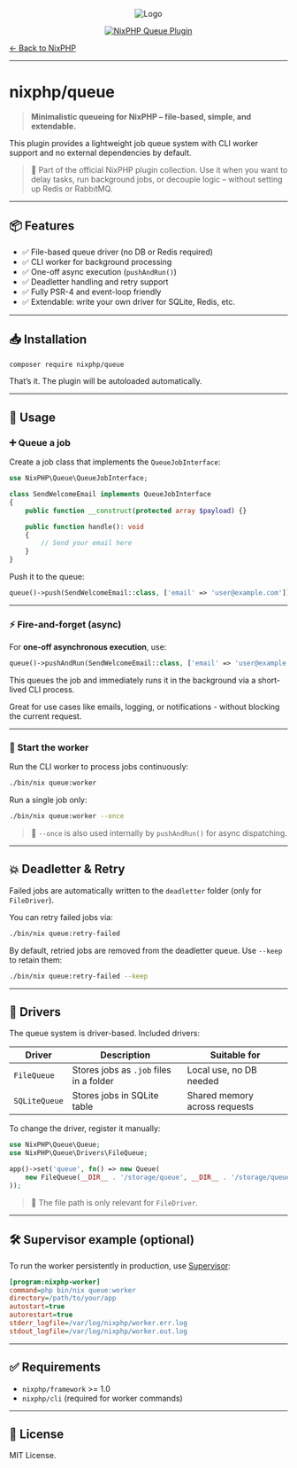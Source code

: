 <div align="center" style="text-align: center;">

![Logo](https://nixphp.github.io/docs/assets/nixphp-logo-small-square.png)

[![NixPHP Queue Plugin](https://github.com/nixphp/queue/actions/workflows/php.yml/badge.svg)](https://github.com/nixphp/queue/actions/workflows/php.yml)

</div>

[← Back to NixPHP](https://github.com/nixphp/framework)

---

# nixphp/queue

> **Minimalistic queueing for NixPHP – file-based, simple, and extendable.**

This plugin provides a lightweight job queue system with CLI worker support and no external dependencies by default.

> 🧩 Part of the official NixPHP plugin collection.
> Use it when you want to delay tasks, run background jobs, or decouple logic – without setting up Redis or RabbitMQ.

---

## 📦 Features

* ✅ File-based queue driver (no DB or Redis required)
* ✅ CLI worker for background processing
* ✅ One-off async execution (`pushAndRun()`)
* ✅ Deadletter handling and retry support
* ✅ Fully PSR-4 and event-loop friendly
* ✅ Extendable: write your own driver for SQLite, Redis, etc.

---

## 📥 Installation

```bash
composer require nixphp/queue
```

That’s it. The plugin will be autoloaded automatically.

---

## 🚀 Usage

### ➕ Queue a job

Create a job class that implements the `QueueJobInterface`:

```php
use NixPHP\Queue\QueueJobInterface;

class SendWelcomeEmail implements QueueJobInterface
{
    public function __construct(protected array $payload) {}

    public function handle(): void
    {
        // Send your email here
    }
}
```

Push it to the queue:

```php
queue()->push(SendWelcomeEmail::class, ['email' => 'user@example.com']);
```

---

### ⚡ Fire-and-forget (async)

For **one-off asynchronous execution**, use:

```php
queue()->pushAndRun(SendWelcomeEmail::class, ['email' => 'user@example.com']);
```

This queues the job and immediately runs it in the background via a short-lived CLI process.

Great for use cases like emails, logging, or notifications - without blocking the current request.

---

### 🧵 Start the worker

Run the CLI worker to process jobs continuously:

```bash
./bin/nix queue:worker
```

Run a single job only:

```bash
./bin/nix queue:worker --once
```

> 🔹 `--once` is also used internally by `pushAndRun()` for async dispatching.

---

## 💥 Deadletter & Retry

Failed jobs are automatically written to the `deadletter` folder (only for `FileDriver`).

You can retry failed jobs via:

```bash
./bin/nix queue:retry-failed
```

By default, retried jobs are removed from the deadletter queue.
Use `--keep` to retain them:

```bash
./bin/nix queue:retry-failed --keep
```

---

## 🧠 Drivers

The queue system is driver-based.
Included drivers:

| Driver        | Description                             | Suitable for                  |
| ------------- | --------------------------------------- | ----------------------------- |
| `FileQueue`   | Stores jobs as `.job` files in a folder | Local use, no DB needed       |
| `SQLiteQueue` | Stores jobs in SQLite table             | Shared memory across requests |

To change the driver, register it manually:

```php
use NixPHP\Queue\Queue;
use NixPHP\Queue\Drivers\FileQueue;

app()->set('queue', fn() => new Queue(
    new FileQueue(__DIR__ . '/storage/queue', __DIR__ . '/storage/queue/deadletter')
));
```

> 📁 The file path is only relevant for `FileDriver`.

---

## 🛠️ Supervisor example (optional)

To run the worker persistently in production, use [Supervisor](http://supervisord.org):

```ini
[program:nixphp-worker]
command=php bin/nix queue:worker
directory=/path/to/your/app
autostart=true
autorestart=true
stderr_logfile=/var/log/nixphp/worker.err.log
stdout_logfile=/var/log/nixphp/worker.out.log
```

---

## ✅ Requirements

* `nixphp/framework` >= 1.0
* `nixphp/cli` (required for worker commands)

---

## 📄 License

MIT License.